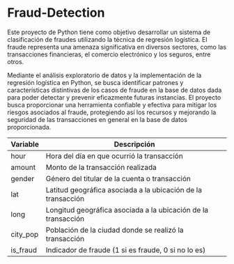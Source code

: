 # Fraud-Detection


Este proyecto de Python tiene como objetivo desarrollar un sistema de clasificación de fraudes utilizando la técnica de regresión logística. El fraude representa una amenaza significativa en diversos sectores, como las transacciones financieras, el comercio electrónico y los seguros, entre otros. 

Mediante el análisis exploratorio de datos y la implementación de la regresión logística en Python, se busca identificar patrones y características distintivas de los casos de fraude en la base de datos dada para poder detectar y prevenir eficazmente futuras instancias. El proyecto busca proporcionar una herramienta confiable y efectiva para mitigar los riesgos asociados al fraude, protegiendo así los recursos y mejorando la seguridad de las transacciones en general en la base de datos proporcionada.

| Variable | Descripción                                            |
|----------|--------------------------------------------------------|
| hour     | Hora del día en que ocurrió la transacción             |
| amount   | Monto de la transacción realizada                       |
| gender   | Género del titular de la cuenta o transacción           |
| lat      | Latitud geográfica asociada a la ubicación de la transacción |
| long     | Longitud geográfica asociada a la ubicación de la transacción |
| city_pop | Población de la ciudad donde se realizó la transacción  |
| is_fraud | Indicador de fraude (1 si es fraude, 0 si no lo es)      |